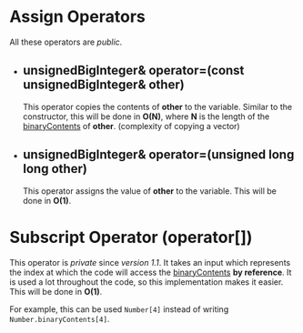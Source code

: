 # Assign Operators
All these operators are *public*.
- ## unsignedBigInteger& operator=(const unsignedBigInteger& other)
  This operator copies the contents of **other** to the variable.
  Similar to the constructor, this will be done in **O(N)**, where **N** is the length of the [binaryContents](/Documentation/1.%20Members.md#binarycontents)
  of **other**. (complexity of copying a vector)

- ## unsignedBigInteger& operator=(unsigned long long other)
  This operator assigns the value of **other** to the variable. This will be done in **O(1)**.

# Subscript Operator (operator[])
This operator is *private* since *version 1.1*. It takes an input which represents the index at which the code will access the [binaryContents](/Documentation/1.%20Members.md#binarycontents) **by reference**.
It is used a lot throughout the code, so this implementation makes it easier. This will be done in **O(1)**.

For example, this can be used `Number[4]` instead of writing `Number.binaryContents[4]`.
